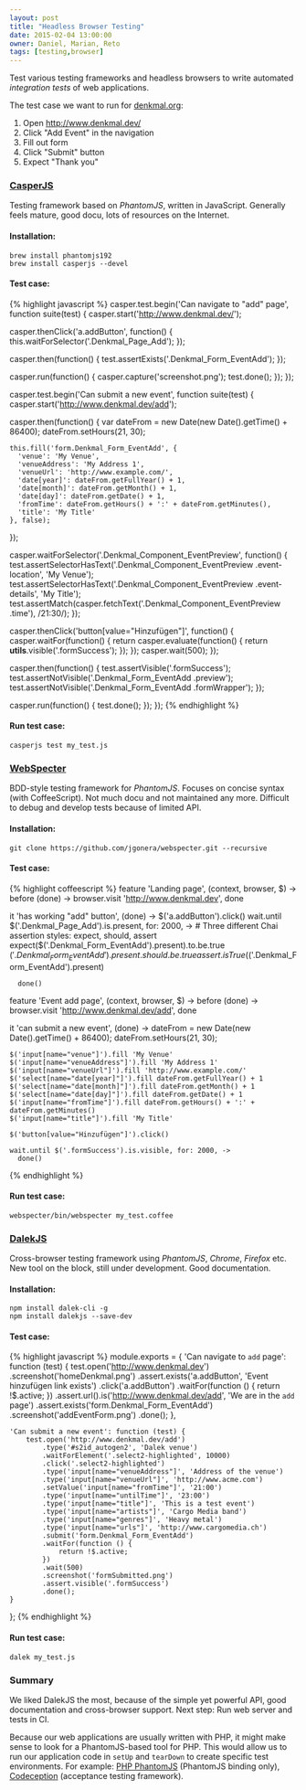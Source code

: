 ```yaml
---
layout: post
title: "Headless Browser Testing"
date: 2015-02-04 13:00:00
owner: Daniel, Marian, Reto
tags: [testing,browser]
---
```


Test various testing frameworks and headless browsers to write automated *integration tests* of web applications.

<!--more-->

The test case we want to run for [denkmal.org](https://github.com/denkmal/denkmal.org/):

1. Open http://www.denkmal.dev/
2. Click "Add Event" in the navigation
3. Fill out form
4. Click "Submit" button
5. Expect "Thank you"

### [CasperJS](http://casperjs.org/)
Testing framework based on *PhantomJS*, written in JavaScript.
Generally feels mature, good docu, lots of resources on the Internet.

#### Installation:
```
brew install phantomjs192
brew install casperjs --devel
```

#### Test case:
{% highlight javascript %}
casper.test.begin('Can navigate to "add" page', function suite(test) {
  casper.start('http://www.denkmal.dev/');

  casper.thenClick('a.addButton', function() {
    this.waitForSelector('.Denkmal_Page_Add');
  });

  casper.then(function() {
    test.assertExists('.Denkmal_Form_EventAdd');
  });

  casper.run(function() {
    casper.capture('screenshot.png');
    test.done();
  });
});

casper.test.begin('Can submit a new event', function suite(test) {
  casper.start('http://www.denkmal.dev/add');

  casper.then(function() {
    var dateFrom = new Date(new Date().getTime() + 86400);
    dateFrom.setHours(21, 30);

    this.fill('form.Denkmal_Form_EventAdd', {
      'venue': 'My Venue',
      'venueAddress': 'My Address 1',
      'venueUrl': 'http://www.example.com/',
      'date[year]': dateFrom.getFullYear() + 1,
      'date[month]': dateFrom.getMonth() + 1,
      'date[day]': dateFrom.getDate() + 1,
      'fromTime': dateFrom.getHours() + ':' + dateFrom.getMinutes(),
      'title': 'My Title'
    }, false);
  });

  casper.waitForSelector('.Denkmal_Component_EventPreview', function() {
    test.assertSelectorHasText('.Denkmal_Component_EventPreview .event-location', 'My Venue');
    test.assertSelectorHasText('.Denkmal_Component_EventPreview .event-details', 'My Title');
    test.assertMatch(casper.fetchText('.Denkmal_Component_EventPreview .time'), /21:30/);
  });

  casper.thenClick('button[value="Hinzufügen"]', function() {
    casper.waitFor(function() {
      return casper.evaluate(function() {
        return __utils__.visible('.formSuccess');
      });
    });
    casper.wait(500);
  });

  casper.then(function() {
    test.assertVisible('.formSuccess');
    test.assertNotVisible('.Denkmal_Form_EventAdd .preview');
    test.assertNotVisible('.Denkmal_Form_EventAdd .formWrapper');
  });

  casper.run(function() {
    test.done();
  });
});
{% endhighlight %}

#### Run test case:
```
casperjs test my_test.js
```

### [WebSpecter](webspecter)
BDD-style testing framework for *PhantomJS*. Focuses on concise syntax (with CoffeeScript).
Not much docu and not maintained any more. Difficult to debug and develop tests because of limited API.

#### Installation:
```
git clone https://github.com/jgonera/webspecter.git --recursive
```

#### Test case:
{% highlight coffeescript %}
feature 'Landing page', (context, browser, $) ->
  before (done) -> browser.visit 'http://www.denkmal.dev', done

  it 'has working "add" button', (done) ->
    $('a.addButton').click()
    wait.until $('.Denkmal_Page_Add').is.present, for: 2000, ->
      # Three different Chai assertion styles: expect, should, assert
      expect($('.Denkmal_Form_EventAdd').present).to.be.true
      $('.Denkmal_Form_EventAdd').present.should.be.true
      assert.isTrue($('.Denkmal_Form_EventAdd').present)

      done()

feature 'Event add page', (context, browser, $) ->
  before (done) -> browser.visit 'http://www.denkmal.dev/add', done

  it 'can submit a new event', (done) ->
    dateFrom = new Date(new Date().getTime() + 86400);
    dateFrom.setHours(21, 30);

    $('input[name="venue"]').fill 'My Venue'
    $('input[name="venueAddress"]').fill 'My Address 1'
    $('input[name="venueUrl"]').fill 'http://www.example.com/'
    $('select[name="date[year]"]').fill dateFrom.getFullYear() + 1
    $('select[name="date[month]"]').fill dateFrom.getMonth() + 1
    $('select[name="date[day]"]').fill dateFrom.getDate() + 1
    $('input[name="fromTime"]').fill dateFrom.getHours() + ':' + dateFrom.getMinutes()
    $('input[name="title"]').fill 'My Title'

    $('button[value="Hinzufügen"]').click()

    wait.until $('.formSuccess').is.visible, for: 2000, ->
      done()
{% endhighlight %}

#### Run test case:
```
webspecter/bin/webspecter my_test.coffee
```

### [DalekJS](http://dalekjs.com/)
Cross-browser testing framework using *PhantomJS*, *Chrome*, *Firefox* etc.
New tool on the block, still under development. Good documentation.

#### Installation:
```
npm install dalek-cli -g
npm install dalekjs --save-dev
```

#### Test case:
{% highlight javascript %}
module.exports = {
    'Can navigate to `add` page': function (test) {
        test.open('http://www.denkmal.dev')
            .screenshot('homeDenkmal.png')
            .assert.exists('a.addButton', 'Event hinzufügen link exists')
            .click('a.addButton')
            .waitFor(function () {
                return !$.active;
            })
            .assert.url().is('http://www.denkmal.dev/add', 'We are in the `add` page')
            .assert.exists('form.Denkmal_Form_EventAdd')
            .screenshot('addEventForm.png')
            .done();
    },

    'Can submit a new event': function (test) {
        test.open('http://www.denkmal.dev/add')
            .type('#s2id_autogen2', 'Dalek venue')
            .waitForElement('.select2-highlighted', 10000)
            .click('.select2-highlighted')
            .type('input[name="venueAddress"]', 'Address of the venue')
            .type('input[name="venueUrl"]', 'http://www.acme.com')
            .setValue('input[name="fromTime"]', '21:00')
            .type('input[name="untilTime"]', '23:00')
            .type('input[name="title"]', 'This is a test event')
            .type('input[name="artists"]', 'Cargo Media band')
            .type('input[name="genres"]', 'Heavy metal')
            .type('input[name="urls"]', 'http://www.cargomedia.ch')
            .submit('form.Denkmal_Form_EventAdd')
            .waitFor(function () {
                return !$.active;
            })
            .wait(500)
            .screenshot('formSubmitted.png')
            .assert.visible('.formSuccess')
            .done();
    }
};
{% endhighlight %}

#### Run test case:
```
dalek my_test.js
```

### Summary
We liked DalekJS the most, because of the simple yet powerful API, good documentation and cross-browser support.
Next step: Run web server and tests in CI.

Because our web applications are usually written with PHP, it might make sense to look for a PhantomJS-based tool for PHP.
This would allow us to run our application code in `setUp` and `tearDown` to create specific test environments.
For example: [PHP PhantomJS](http://jonnnnyw.github.io/php-phantomjs/) (PhantomJS binding only), [Codeception](http://codeception.com/) (acceptance testing framework).
